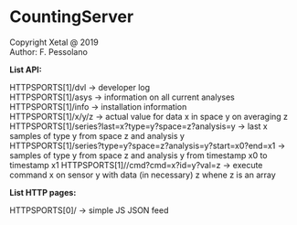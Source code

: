 # CountingServer

Copyright Xetal @ 2019  
Author: F. Pessolano  


**List API:**

HTTPSPORTS[1]/dvl -> developer log  
HTTPSPORTS[1]/asys -> information on all current analyses
HTTPSPORTS[1]/info -> installation information  
HTTPSPORTS[1]/x/y/z -> actual value for data x in space y on averaging z  
HTTPSPORTS[1]/series?last=x?type=y?space=z?analysis=y -> last x samples of type y from space z and analysis y  
HTTPSPORTS[1]/series?type=y?space=z?analysis=y?start=x0?end=x1 -> samples of type y from space z and analysis y from timestamp x0 to timestamp x1 
HTTPSPORTS[1]//cmd?cmd=x?id=y?val=z -> execute command x on sensor y with data (in necessary) z whene z is an array


**List HTTP pages:**

HTTPSPORTS[0]/ -> simple JS JSON feed  

